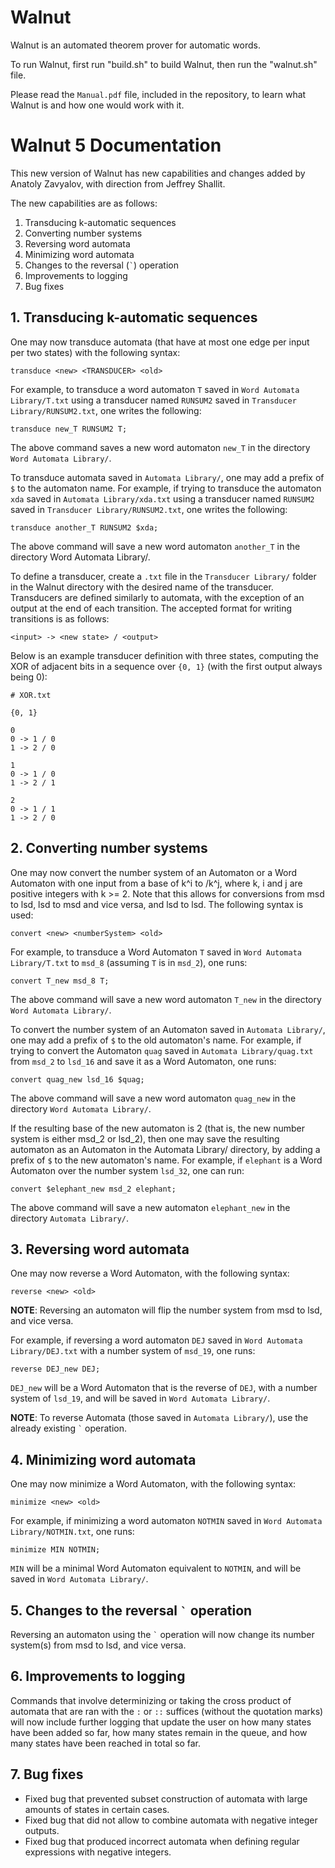 # Walnut
Walnut is an automated theorem prover for automatic words.

To run Walnut, first run "build.sh" to build Walnut, then run the "walnut.sh" file.


Please read the `Manual.pdf` file, included in the repository, to learn what Walnut is and how one would work with it. 

# Walnut 5 Documentation

This new version of Walnut has new capabilities and changes added by Anatoly Zavyalov, with direction from Jeffrey Shallit.

The new capabilities are as follows:

1.	Transducing k-automatic sequences
2. Converting number systems
3. Reversing word automata
4. Minimizing word automata
5. Changes to the reversal (`` ` ``) operation
6. Improvements to logging
7. Bug fixes

## 1. Transducing k-automatic sequences

One may now transduce automata (that have at most one edge per input per two states) with the following syntax:

```
transduce <new> <TRANSDUCER> <old>
```

For example, to transduce a word automaton `T` saved in `Word Automata Library/T.txt` using a transducer named `RUNSUM2` saved in `Transducer Library/RUNSUM2.txt`, one writes the following:

```
transduce new_T RUNSUM2 T;
```

The above command saves a new word automaton `new_T` in the directory `Word Automata Library/`.

To transduce automata saved in `Automata Library/`, one may add a prefix of `$` to the automaton name. For example, if trying to transduce the automaton `xda` saved in `Automata Library/xda.txt` using a transducer named `RUNSUM2` saved in `Transducer Library/RUNSUM2.txt`, one writes the following:

```transduce another_T RUNSUM2 $xda;```

The above command will save a new word automaton `another_T` in the directory Word Automata Library/.

To define a transducer, create a `.txt` file in the `Transducer Library/` folder in the Walnut directory with the desired name of the transducer. Transducers are defined similarly to automata, with the exception of an output at the end of each transition. The accepted format for writing transitions is as follows:

````<input> -> <new state> / <output>````

Below is an example transducer definition with three states, computing the XOR of adjacent bits in a sequence over `{0, 1}` (with the first output always being 0):

```
# XOR.txt

{0, 1}

0
0 -> 1 / 0
1 -> 2 / 0

1
0 -> 1 / 0
1 -> 2 / 1

2
0 -> 1 / 1
1 -> 2 / 0
```

## 2. Converting number systems

One may now convert the number system of an Automaton or a Word Automaton with one input from a base of k^i to /k^j, where k, i and j are positive integers with k >= 2. Note that this allows for conversions from msd to lsd, lsd to msd and vice versa, and lsd to lsd. The following syntax is used:

```
convert <new> <numberSystem> <old>
```

For example, to transduce a Word Automaton `T` saved in `Word Automata Library/T.txt` to `msd_8` (assuming `T` is in `msd_2`), one runs:

```convert T_new msd_8 T;```

The above command will save a new word automaton `T_new` in the directory `Word Automata Library/`.

To convert the number system of an Automaton saved in `Automata Library/`, one may add a prefix of `$` to the old automaton's name. For example, if trying to convert the Automaton `quag` saved in `Automata Library/quag.txt` from `msd_2` to `lsd_16` and save it as a Word Automaton, one runs:

```convert quag_new lsd_16 $quag;```

The above command will save a new word automaton `quag_new` in the directory `Word Automata Library/`.

If the resulting base of the new automaton is 2 (that is, the new number system is either msd_2 or lsd_2), then one may save the resulting automaton as an Automaton in the Automata Library/ directory, by adding a prefix of `$` to the new automaton's name. For example, if `elephant` is a Word Automaton over the number system `lsd_32`, one can run:

```convert $elephant_new msd_2 elephant;```

The above command will save a new automaton `elephant_new` in the directory `Automata Library/`.

## 3. Reversing word automata

One may now reverse a Word Automaton, with the following syntax:

```reverse <new> <old>```

**NOTE**: Reversing an automaton will flip the number system from msd to lsd, and vice versa.

For example, if reversing a word automaton `DEJ` saved in `Word Automata Library/DEJ.txt` with a number system of `msd_19`, one runs:

```reverse DEJ_new DEJ;```

`DEJ_new` will be a Word Automaton that is the reverse of `DEJ`, with a number system of `lsd_19`, and will be saved in `Word Automata Library/`.

**NOTE**: To reverse Automata (those saved in `Automata Library/`), use the already existing `` ` `` operation.

## 4. Minimizing word automata

One may now minimize a Word Automaton, with the following syntax:

```minimize <new> <old>```

For example, if minimizing a word automaton `NOTMIN` saved in `Word Automata Library/NOTMIN.txt`, one runs:

```minimize MIN NOTMIN;```

`MIN` will be a minimal Word Automaton equivalent to `NOTMIN`, and will be saved in `Word Automata Library/`.

## 5. Changes to the reversal `` ` `` operation

Reversing an automaton using the `` ` `` operation will now change its number system(s) from msd to lsd, and vice versa.

## 6. Improvements to logging

Commands that involve determinizing or taking the cross product of automata that are ran with the `:` or `::` suffices (without the quotation marks) will now include further logging that update the user on how many states have been added so far, how many states remain in the queue, and how many states have been reached in total so far.

## 7. Bug fixes

- Fixed bug that prevented subset construction of automata with large amounts of states in certain cases.
- Fixed bug that did not allow to combine automata with negative integer outputs.
- Fixed bug that produced incorrect automata when defining regular expressions with negative integers.

